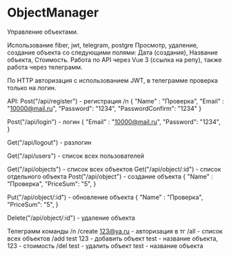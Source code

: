 # ObjectManager
 
 Управление объектами.
 
 Использование fiber, jwt, telegram, postgre
 Просмотр, удаление, создание объекта со следующими полями: Дата (создания), Название объекта, Стоимость.
 Работа по API через Vue 3 (ссылка на репу), также работа через телеграмм.
 
 По HTTP авторизация с использованием JWT, в телеграмме проверка только на логин.
 
 API:
Post("/api/register") - регистрация /n
{
    "Name" : "Проверка",
    "Email" : "10000@mail.ru",
    "Password": "1234",
    "PasswordConfirm": "1234"
}

Post("/api/login") - логин
{
    "Email" : "10000@mail.ru",
    "Password": "1234",
}

Get("/api/logout") - разлогин

Get("/api/users") - список всех пользователей

Get("/api/objects") - список всех объектов
Get("/api/object/:id") - список отдельного объекта
Post("/api/object") - создание объекта
{
    "Name" : "Проверка",
    "PriceSum": "5",
}

Put("/api/object/:id") - обновление объекта
{
    "Name" : "Проверка",
    "PriceSum": "5",
}

Delete("/api/object/:id") - удаление объекта

Телеграмм команды /n
/create 123@ya.ru - авторизация в тг
/all - список всех объектов
/add test 123 - добавить объект test - название объекта, 123 - стоимость
/del test - удалить объект test - название объекта

